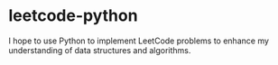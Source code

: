 # leetcode-python
 I hope to use Python to implement LeetCode problems to enhance my understanding of data structures and algorithms.
